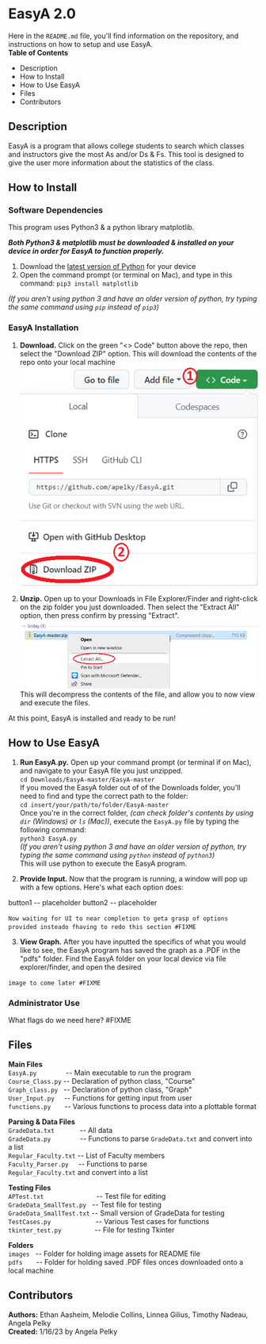 ﻿# EasyA 2.0
Here in the `README.md` file, you'll find information on the repository, and instructions on how to setup and use EasyA.<br>
**Table of Contents**
 - Description
 - How to Install
 - How to Use EasyA
 - Files
 - Contributors

## Description
EasyA is a program that allows college students to search which classes and instructors give the most As and/or Ds & Fs. This tool is designed to give the user more information about the statistics of the class.







## How to Install

### Software Dependencies
This program uses Python3 & a python library matplotlib.<br>

***Both Python3 & matplotlib must be downloaded & installed on your device in order for EasyA to function properly.***<br>

1) Download the [latest version of Python](https://www.python.org/downloads/) for your device<br>
2) Open the command prompt (or terminal on Mac), and type in this command:
			`pip3 install matplotlib`

*(If you aren't using python 3 and have an older version of python, try typing the same command using `pip` instead of `pip3`)*<br>


### EasyA Installation
1)  **Download.** Click on the green "<> Code" button above the repo, then select the "Download ZIP" option. This will download the contents of the repo onto your local machine <br>
<img src="images/step1.png"><br>

2)  **Unzip.** Open up to your Downloads in File Explorer/Finder and right-click on the zip folder you just downloaded. Then select the "Extract All" option, then press confirm by pressing "Extract". <br>
<img src="images/step2.png"><br>
This will decompress the contents of the file, and allow you to now view and execute the files.<br>

At this point, EasyA is installed and ready to be run!





## How to Use EasyA

1) **Run EasyA.py.** Open up your command prompt (or terminal if on Mac), and navigate to your EasyA file you just unzipped.<br>
`cd Downloads/EasyA-master/EasyA-master`<br>
If you moved the EasyA folder out of of the Downloads folder, you'll need to find and type the correct path to the folder:<br>
`cd insert/your/path/to/folder/EasyA-master`<br>
Once you're in the correct folder, *(can check folder's contents by using `dir` (Windows) or `ls` (Mac))*, execute the `EasyA.py` file by typing the following command:<br>
`python3 EasyA.py`<br>
*(If you aren't using python 3 and have an older version of python, try typing the same command using `python` instead of `python3`)*<br>
This will use python to execute the EasyA program. <br>

2) **Provide Input.** Now that the program is running, a window will pop up with a few options. Here's what each option does:<br>


button1 -- placeholder 
button2 -- placeholder

`Now waiting for UI to near completion to geta grasp of options provided insteado fhaving to redo this section #FIXME`

3) **View Graph.** After you have inputted the specifics of what you would like to see, the EasyA program has saved the graph as a .PDF in the "pdfs" folder. Find the EasyA folder on your local device via file explorer/finder, and open the desired 

`image to come later #FIXME`




### Administrator Use
What flags do we need here? #FIXME





## Files
**Main Files**<br>
`EasyA.py`&nbsp;&nbsp;&nbsp;&nbsp;&nbsp;&nbsp;&nbsp;&nbsp;&nbsp;&nbsp;&nbsp;&nbsp;&nbsp;&nbsp;&nbsp;-- Main executable to run the program<br>
`Course_Class.py` -- Declaration of python class, "Course"<br>
`Graph_class.py` &nbsp;&nbsp;-- Declaration of python class, "Graph"<br>
`User_Input.py` &nbsp;&nbsp;&nbsp;&nbsp;-- Functions for getting input from user<br>
`functions.py` &nbsp;&nbsp;&nbsp;&nbsp;&nbsp;&nbsp;-- Various functions to process data into a plottable format<br>

**Parsing & Data Files**<br>
`GradeData.txt` &nbsp;&nbsp;&nbsp;&nbsp;&nbsp;&nbsp;&nbsp;&nbsp;&nbsp;&nbsp;&nbsp;&nbsp;-- All data<br>
`GradeData.py`   &nbsp;&nbsp;&nbsp;&nbsp;&nbsp;&nbsp;&nbsp;&nbsp;&nbsp;&nbsp;&nbsp;&nbsp;&nbsp;&nbsp;-- Functions to parse `GradeData.txt` and convert into a list<br>
`Regular_Faculty.txt` -- List of Faculty members<br>
`Faculty_Parser.py` &nbsp;&nbsp;&nbsp;&nbsp;-- Functions to parse<br>
`Regular_Faculty.txt` and convert into a list<br>


**Testing Files**<br>
`APTest.txt` &nbsp;&nbsp;&nbsp;&nbsp;&nbsp;&nbsp;&nbsp;&nbsp;&nbsp;&nbsp;&nbsp;&nbsp;&nbsp;&nbsp;&nbsp;&nbsp;&nbsp;&nbsp;&nbsp;&nbsp;&nbsp;&nbsp;&nbsp;&nbsp;&nbsp;&nbsp;-- Test file for editing<br>
`GradeData_SmallTest.py` &nbsp;&nbsp;-- Test file for testing <br>
`GradeData_SmallTest.txt` -- Small version of GradeData for testing<br>
`TestCases.py` &nbsp;&nbsp;&nbsp;&nbsp;&nbsp;&nbsp;&nbsp;&nbsp;&nbsp;&nbsp;&nbsp;&nbsp;&nbsp;&nbsp;&nbsp;&nbsp;&nbsp;&nbsp;&nbsp;&nbsp;&nbsp;&nbsp;-- Various Test cases for functions<br>
`tkinter_test.py` &nbsp;&nbsp;&nbsp;&nbsp;&nbsp;&nbsp;&nbsp;&nbsp;&nbsp;&nbsp;&nbsp;&nbsp;&nbsp;&nbsp;&nbsp;&nbsp;-- File for testing Tkinter<br>

**Folders**<br>
`images`&nbsp;&nbsp;&nbsp;-- Folder for holding image assets for README file<br>
`pdfs`&nbsp;&nbsp;&nbsp;&nbsp;&nbsp;&nbsp;&nbsp;-- Folder for holding saved .PDF files onces downloaded onto a local machine<br>




## Contributors
**Authors:** Ethan Aasheim, Melodie Collins, Linnea Gilius, Timothy Nadeau, Angela Pelky<br>
**Created:** 1/16/23 by Angela Pelky<br>

